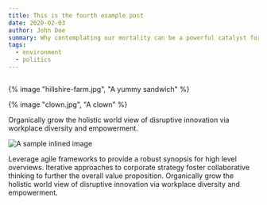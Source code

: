 ```yaml
---
title: This is the fourth example post
date: 2020-02-03
author: John Doe
summary: Why contemplating our mortality can be a powerful catalyst for change
tags:
  - environment
  - politics
---
```


<img data-src="https://res.cloudinary.com/paulportfolio/image/upload/f_auto,q_auto,w_auto,c_scale/v1632495638/almost-there.jpg"  alt="" class="cld-responsive">


{% image "hillshire-farm.jpg", "A yummy sandwich" %}


{% image "clown.jpg", "A clown" %}

Organically grow the holistic world view of disruptive innovation via workplace diversity and empowerment.

![A sample inlined image](https://source.unsplash.com/random/600x400)

Leverage agile frameworks to provide a robust synopsis for high level overviews. Iterative approaches to corporate strategy foster collaborative thinking to further the overall value proposition. Organically grow the holistic world view of disruptive innovation via workplace diversity and empowerment.
